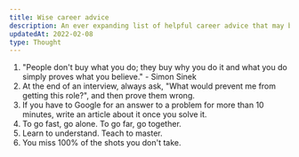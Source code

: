 ```yaml
---
title: Wise career advice
description: An ever expanding list of helpful career advice that may be novel to you.
updatedAt: 2022-02-08
type: Thought
---
```


1. "People don't buy what you do; they buy why you do it and what you do simply proves what you believe." - Simon Sinek
2. At the end of an interview, always ask, "What would prevent me from getting this role?", and then prove them wrong.
3. If you have to Google for an answer to a problem for more than 10 minutes, write an article about it once you solve it.
4. To go fast, go alone. To go far, go together.
5. Learn to understand. Teach to master.
6. You miss 100% of the shots you don't take.